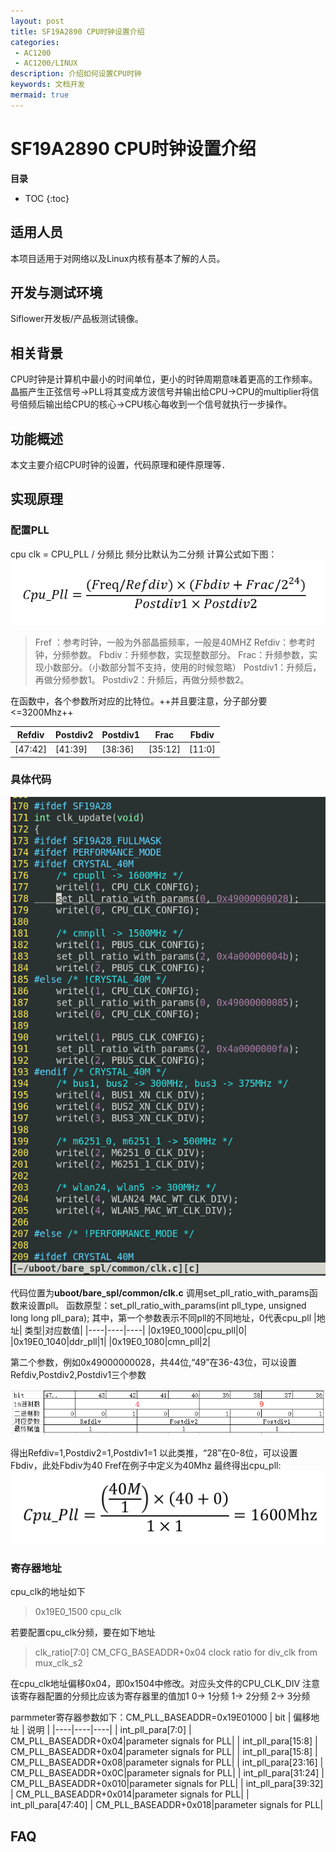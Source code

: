 ```yaml
---
layout: post
title: SF19A2890 CPU时钟设置介绍
categories:
 - AC1200
 - AC1200/LINUX
description: 介绍如何设置CPU时钟
keywords: 文档开发
mermaid: true
---
```


# SF19A2890 CPU时钟设置介绍

**目录**

* TOC
{:toc}


## 适用人员

本项目适用于对网络以及Linux内核有基本了解的人员。

## 开发与测试环境

Siflower开发板/产品板测试镜像。

## 相关背景

CPU时钟是计算机中最小的时间单位，更小的时钟周期意味着更高的工作频率。
晶振产生正弦信号->PLL将其变成方波信号并输出给CPU->CPU的multiplier将信号倍频后输出给CPU的核心->CPU核心每收到一个信号就执行一步操作。

## 功能概述

本文主要介绍CPU时钟的设置，代码原理和硬件原理等．

## 实现原理
### 配置PLL
cpu clk = CPU_PLL / 分频比
频分比默认为二分频
计算公式如下图：
![计算公式](/assets/images/uboot_development_manual/CPUformula.png)

> Fref ：参考时钟，一般为外部晶振频率，一般是40MHZ
> Refdiv：参考时钟，分频参数。
> Fbdiv：升频参数，实现整数部分。
> Frac：升频参数，实现小数部分。（小数部分暂不支持，使用的时候忽略）
> Postdiv1：升频后，再做分频参数1。
> Postdiv2：升频后，再做分频参数2。

在函数中，各个参数所对应的比特位。++并且要注意，分子部分要<=3200Mhz++

| Refdiv | Postdiv2 | Postdiv1 | Frac | Fbdiv |
|----|----|----|----|----|
| [47:42] | [41:39] | [38:36] | [35:12] | [11:0] |

### 具体代码
![文件代码](/assets/images/uboot_development_manual/uboot_code.png)

代码位置为**uboot/bare_spl/common/clk.c**
调用set_pll_ratio_with_params函数来设置pll。
函数原型：set_pll_ratio_with_params(int pll_type, unsigned long long pll_para);
其中，第一个参数表示不同pll的不同地址，0代表cpu_pll
|地址| 类型|对应数值|
|----|----|----|
|0x19E0_1000|cpu_pll|0|
|0x19E0_1040|ddr_pll|1|
|0x19E0_1080|cmn_pll|2|


第二个参数，例如0x49000000028，共44位,“49”在36-43位，可以设置Refdiv,Postdiv2,Postdiv1三个参数

![对应数值](/assets/images/uboot_development_manual/calculate.png)

得出Refdiv=1,Postdiv2=1,Postdiv1=1
以此类推，“28”在0-8位，可以设置Fbdiv，此处Fbdiv为40
Fref在例子中定义为40Mhz
最终得出cpu_pll:
![最终得数](/assets/images/uboot_development_manual/example_result.png)


### 寄存器地址
cpu_clk的地址如下
> 0x19E0_1500	cpu_clk


若要配置cpu_clk分频，要在如下地址
> clk_ratio[7:0]	CM_CFG_BASEADDR+0x04	clock ratio for div_clk from mux_clk_s2

在cpu_clk地址偏移0x04，即0x1504中修改。对应头文件的CPU_CLK_DIV
注意该寄存器配置的分频比应该为寄存器里的值加1
0-> 1分频
1-> 2分频
2-> 3分频

parmmeter寄存器参数如下：CM_PLL_BASEADDR=0x19E01000
| bit | 偏移地址 | 说明 |
|----|----|----|
| int_pll_para[7:0] | CM_PLL_BASEADDR+0x04|parameter signals for PLL|
| int_pll_para[15:8] | CM_PLL_BASEADDR+0x04|parameter signals for PLL|
| int_pll_para[15:8] | CM_PLL_BASEADDR+0x08|parameter signals for PLL|
| int_pll_para[23:16] | CM_PLL_BASEADDR+0x0C|parameter signals for PLL|
| int_pll_para[31:24] | CM_PLL_BASEADDR+0x010|parameter signals for PLL|
| int_pll_para[39:32] | CM_PLL_BASEADDR+0x014|parameter signals for PLL|
| int_pll_para[47:40] | CM_PLL_BASEADDR+0x018|parameter signals for PLL|

## FAQ
